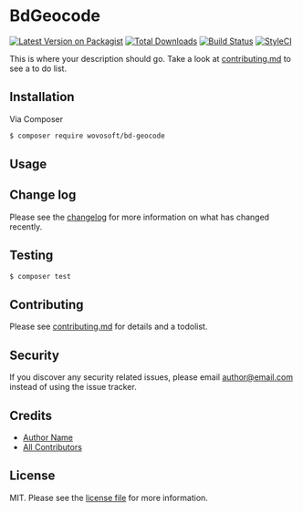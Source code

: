 # BdGeocode

[![Latest Version on Packagist][ico-version]][link-packagist]
[![Total Downloads][ico-downloads]][link-downloads]
[![Build Status][ico-travis]][link-travis]
[![StyleCI][ico-styleci]][link-styleci]

This is where your description should go. Take a look at [contributing.md](contributing.md) to see a to do list.

## Installation

Via Composer

``` bash
$ composer require wovosoft/bd-geocode
```

## Usage

## Change log

Please see the [changelog](changelog.md) for more information on what has changed recently.

## Testing

``` bash
$ composer test
```

## Contributing

Please see [contributing.md](contributing.md) for details and a todolist.

## Security

If you discover any security related issues, please email author@email.com instead of using the issue tracker.

## Credits

- [Author Name][link-author]
- [All Contributors][link-contributors]

## License

MIT. Please see the [license file](license.md) for more information.

[ico-version]: https://img.shields.io/packagist/v/wovosoft/bd-geocode.svg?style=flat-square
[ico-downloads]: https://img.shields.io/packagist/dt/wovosoft/bd-geocode.svg?style=flat-square
[ico-travis]: https://img.shields.io/travis/wovosoft/bd-geocode/master.svg?style=flat-square
[ico-styleci]: https://styleci.io/repos/12345678/shield

[link-packagist]: https://packagist.org/packages/wovosoft/bd-geocode
[link-downloads]: https://packagist.org/packages/wovosoft/bd-geocode
[link-travis]: https://travis-ci.org/wovosoft/bd-geocode
[link-styleci]: https://styleci.io/repos/12345678
[link-author]: https://github.com/wovosoft
[link-contributors]: ../../contributors
